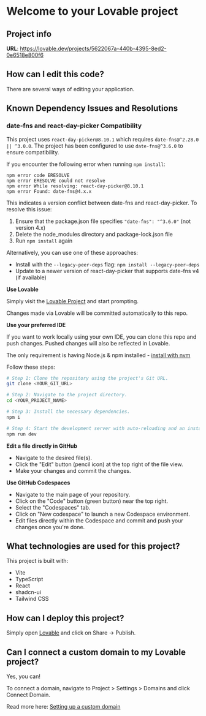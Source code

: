 # Welcome to your Lovable project

## Project info

**URL**: https://lovable.dev/projects/5622067a-440b-4395-8ed2-0e6518e800f6

## How can I edit this code?

There are several ways of editing your application.

## Known Dependency Issues and Resolutions

### date-fns and react-day-picker Compatibility

This project uses `react-day-picker@8.10.1` which requires `date-fns@^2.28.0 || ^3.0.0`. The project has been configured to use `date-fns@^3.6.0` to ensure compatibility.

If you encounter the following error when running `npm install`:
```
npm error code ERESOLVE
npm error ERESOLVE could not resolve
npm error While resolving: react-day-picker@8.10.1
npm error Found: date-fns@4.x.x
```

This indicates a version conflict between date-fns and react-day-picker. To resolve this issue:

1. Ensure that the package.json file specifies `"date-fns": "^3.6.0"` (not version 4.x)
2. Delete the node_modules directory and package-lock.json file
3. Run `npm install` again

Alternatively, you can use one of these approaches:
- Install with the `--legacy-peer-deps` flag: `npm install --legacy-peer-deps`
- Update to a newer version of react-day-picker that supports date-fns v4 (if available)

**Use Lovable**

Simply visit the [Lovable Project](https://lovable.dev/projects/5622067a-440b-4395-8ed2-0e6518e800f6) and start prompting.

Changes made via Lovable will be committed automatically to this repo.

**Use your preferred IDE**

If you want to work locally using your own IDE, you can clone this repo and push changes. Pushed changes will also be reflected in Lovable.

The only requirement is having Node.js & npm installed - [install with nvm](https://github.com/nvm-sh/nvm#installing-and-updating)

Follow these steps:

```sh
# Step 1: Clone the repository using the project's Git URL.
git clone <YOUR_GIT_URL>

# Step 2: Navigate to the project directory.
cd <YOUR_PROJECT_NAME>

# Step 3: Install the necessary dependencies.
npm i

# Step 4: Start the development server with auto-reloading and an instant preview.
npm run dev
```

**Edit a file directly in GitHub**

- Navigate to the desired file(s).
- Click the "Edit" button (pencil icon) at the top right of the file view.
- Make your changes and commit the changes.

**Use GitHub Codespaces**

- Navigate to the main page of your repository.
- Click on the "Code" button (green button) near the top right.
- Select the "Codespaces" tab.
- Click on "New codespace" to launch a new Codespace environment.
- Edit files directly within the Codespace and commit and push your changes once you're done.

## What technologies are used for this project?

This project is built with:

- Vite
- TypeScript
- React
- shadcn-ui
- Tailwind CSS

## How can I deploy this project?

Simply open [Lovable](https://lovable.dev/projects/5622067a-440b-4395-8ed2-0e6518e800f6) and click on Share -> Publish.

## Can I connect a custom domain to my Lovable project?

Yes, you can!

To connect a domain, navigate to Project > Settings > Domains and click Connect Domain.

Read more here: [Setting up a custom domain](https://docs.lovable.dev/tips-tricks/custom-domain#step-by-step-guide)
